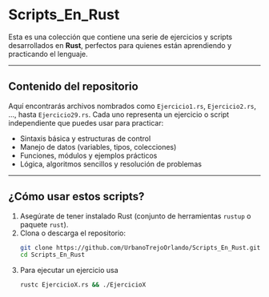 #  Scripts_En_Rust

Esta es una colección que contiene una serie de ejercicios y scripts desarrollados en **Rust**, perfectos para quienes están aprendiendo y practicando el lenguaje.

---

##  Contenido del repositorio

Aquí encontrarás archivos nombrados como `Ejercicio1.rs`, `Ejercicio2.rs`, ..., hasta `Ejercicio29.rs`. Cada uno representa un ejercicio o script independiente que puedes usar para practicar:

- Sintaxis básica y estructuras de control
- Manejo de datos (variables, tipos, colecciones)
- Funciones, módulos y ejemplos prácticos
- Lógica, algoritmos sencillos y resolución de problemas

---

##  ¿Cómo usar estos scripts?

1. Asegúrate de tener instalado Rust (conjunto de herramientas `rustup` o paquete `rust`).
2. Clona o descarga el repositorio:
   ```bash
   git clone https://github.com/UrbanoTrejoOrlando/Scripts_En_Rust.git
   cd Scripts_En_Rust

3. Para ejecutar un ejercicio usa
   ```bash
   rustc EjercicioX.rs && ./EjercicioX
